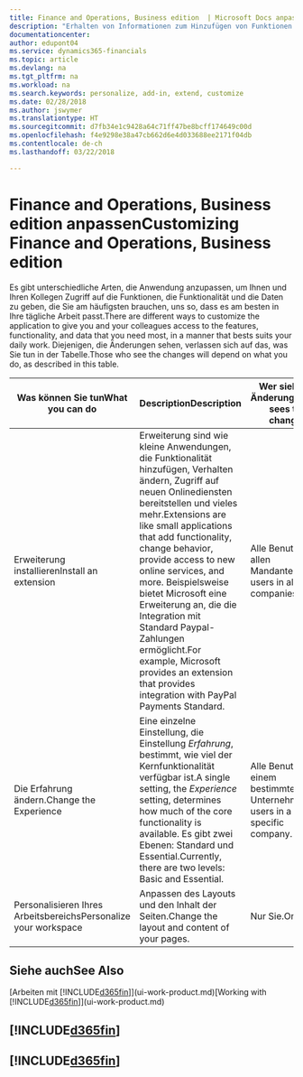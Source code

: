 ```yaml
---
title: Finance and Operations, Business edition  | Microsoft Docs anpassen
description: "Erhalten von Informationen zum Hinzufügen von Funktionen in Finance and Operations, Business edition."
documentationcenter: 
author: edupont04
ms.service: dynamics365-financials
ms.topic: article
ms.devlang: na
ms.tgt_pltfrm: na
ms.workload: na
ms.search.keywords: personalize, add-in, extend, customize
ms.date: 02/28/2018
ms.author: jswymer
ms.translationtype: HT
ms.sourcegitcommit: d7fb34e1c9428a64c71ff47be8bcff174649c00d
ms.openlocfilehash: f4e9298e38a47cb662d6e4d033688ee2171f04db
ms.contentlocale: de-ch
ms.lasthandoff: 03/22/2018

---
```

# <a name="customizing-finance-and-operations-business-edition"></a><span data-ttu-id="ced43-103">Finance and Operations, Business edition anpassen</span><span class="sxs-lookup"><span data-stu-id="ced43-103">Customizing Finance and Operations, Business edition</span></span>
<!--NAV # Customizing Dynamics NAV -->
<span data-ttu-id="ced43-104">Es gibt unterschiedliche Arten, die Anwendung anzupassen, um Ihnen und Ihren Kollegen Zugriff auf die Funktionen, die Funktionalität und die Daten zu geben, die Sie am häufigsten brauchen, uns so, dass es am besten in Ihre tägliche Arbeit passt.</span><span class="sxs-lookup"><span data-stu-id="ced43-104">There are different ways to customize the application to give you and your colleagues access to the features, functionality, and data that you need most, in a manner that bests suits your daily work.</span></span> <span data-ttu-id="ced43-105">Diejenigen, die Änderungen sehen, verlassen sich auf das, was Sie tun in der Tabelle.</span><span class="sxs-lookup"><span data-stu-id="ced43-105">Those who see the changes will depend on what you do, as described in this table.</span></span>

| <span data-ttu-id="ced43-106">Was können Sie tun</span><span class="sxs-lookup"><span data-stu-id="ced43-106">What you can do</span></span>    |  <span data-ttu-id="ced43-107">Description</span><span class="sxs-lookup"><span data-stu-id="ced43-107">Description</span></span>  |  <span data-ttu-id="ced43-108">Wer sieht die Änderungen</span><span class="sxs-lookup"><span data-stu-id="ced43-108">Who sees the changes</span></span>  |  <span data-ttu-id="ced43-109">Weitere Informationen</span><span class="sxs-lookup"><span data-stu-id="ced43-109">More information</span></span>  |
|-----|---------------|---------|-------|
|<span data-ttu-id="ced43-110">Erweiterung installieren</span><span class="sxs-lookup"><span data-stu-id="ced43-110">Install an extension</span></span>|<span data-ttu-id="ced43-111">Erweiterung sind wie kleine Anwendungen, die Funktionalität hinzufügen, Verhalten ändern, Zugriff auf neuen Onlinediensten bereitstellen und vieles mehr.</span><span class="sxs-lookup"><span data-stu-id="ced43-111">Extensions are like small applications that add functionality, change behavior, provide access to new online services, and more.</span></span> <span data-ttu-id="ced43-112">Beispielsweise bietet Microsoft eine Erweiterung an, die die Integration mit Standard Paypal-Zahlungen ermöglicht.</span><span class="sxs-lookup"><span data-stu-id="ced43-112">For example, Microsoft provides an extension that provides integration with PayPal Payments Standard.</span></span>|<span data-ttu-id="ced43-113">Alle Benutzer in allen Mandanten.</span><span class="sxs-lookup"><span data-stu-id="ced43-113">All users in all companies.</span></span>|[<span data-ttu-id="ced43-114">Erweiterungen nutzen anpassen</span><span class="sxs-lookup"><span data-stu-id="ced43-114">Customizing Using Extensions</span></span>](ui-extensions.md)|
|<span data-ttu-id="ced43-115">Die Erfahrung ändern.</span><span class="sxs-lookup"><span data-stu-id="ced43-115">Change the Experience</span></span>|<span data-ttu-id="ced43-116">Eine einzelne Einstellung, die Einstellung *Erfahrung*, bestimmt, wie viel der Kernfunktionalität verfügbar ist.</span><span class="sxs-lookup"><span data-stu-id="ced43-116">A single setting, the *Experience* setting, determines how much of the core functionality is available.</span></span> <span data-ttu-id="ced43-117">Es gibt zwei Ebenen: Standard und Essential.</span><span class="sxs-lookup"><span data-stu-id="ced43-117">Currently, there are two levels: Basic and Essential.</span></span>|<span data-ttu-id="ced43-118">Alle Benutzer in einem bestimmten Unternehmen.</span><span class="sxs-lookup"><span data-stu-id="ced43-118">All users in a specific company.</span></span>|<span data-ttu-id="ced43-119">[Anpassen der[!INCLUDE[d365fin](includes/d365fin_md.md)]Erfahrung](ui-experiences.md)</span><span class="sxs-lookup"><span data-stu-id="ced43-119">[Customizing Your [!INCLUDE[d365fin](includes/d365fin_md.md)] Experience](ui-experiences.md)</span></span>|
|<span data-ttu-id="ced43-120">Personalisieren Ihres Arbeitsbereichs</span><span class="sxs-lookup"><span data-stu-id="ced43-120">Personalize your workspace</span></span>|<span data-ttu-id="ced43-121">Anpassen des Layouts und den Inhalt der Seiten.</span><span class="sxs-lookup"><span data-stu-id="ced43-121">Change the layout and content of your pages.</span></span>|<span data-ttu-id="ced43-122">Nur Sie.</span><span class="sxs-lookup"><span data-stu-id="ced43-122">Only you.</span></span>|[<span data-ttu-id="ced43-123">Personalisieren Ihres Arbeitsbereichs</span><span class="sxs-lookup"><span data-stu-id="ced43-123">Personalizing Your Workspace</span></span>](ui-personalization-user.md)|

## <a name="see-also"></a><span data-ttu-id="ced43-124">Siehe auch</span><span class="sxs-lookup"><span data-stu-id="ced43-124">See Also</span></span>
<span data-ttu-id="ced43-125">[Arbeiten mit [!INCLUDE[d365fin](includes/d365fin_md.md)]](ui-work-product.md)</span><span class="sxs-lookup"><span data-stu-id="ced43-125">[Working with [!INCLUDE[d365fin](includes/d365fin_md.md)]](ui-work-product.md)</span></span>  

## [!INCLUDE[d365fin](includes/free_trial_md.md)]  
## [!INCLUDE[d365fin](includes/training_link_md.md)]

